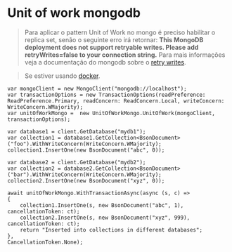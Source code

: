 # Unit of work mongodb

> Para aplicar o pattern Unit of Work no mongo é preciso habilitar o replica set, senão o seguinte erro irá retornar:
> **This MongoDB deployment does not support retryable writes. Please add retryWrites=false to your connection string.**
> Para mais informações veja a documentação do mongodb sobre o [retry writes](https://docs.mongodb.com/manual/core/retryable-writes/).

> Se estiver usando [docker](https://github.com/docker-library/mongo/issues/55).

    var mongoClient = new MongoClient("mongodb://localhost");
    var transactionOptions = new TransactionOptions(readPreference: ReadPreference.Primary, readConcern: ReadConcern.Local, writeConcern: WriteConcern.WMajority);
    var unitOfWorkMongo =  new UnitOfWorkMongo.UnitOfWork(mongoClient, transactionOptions); 
    
    var database1 = client.GetDatabase("mydb1");
    var collection1 = database1.GetCollection<BsonDocument>("foo").WithWriteConcern(WriteConcern.WMajority);
    collection1.InsertOne(new BsonDocument("abc", 0));
    
    var database2 = client.GetDatabase("mydb2");
    var collection2 = database2.GetCollection<BsonDocument>("bar").WithWriteConcern(WriteConcern.WMajority);
    collection2.InsertOne(new BsonDocument("xyz", 0));
    
    await unitOfWorkMongo.WithTransactionAsync(async (s, c) =>
    {
    	collection1.InsertOne(s, new BsonDocument("abc", 1), cancellationToken: ct);
    	collection2.InsertOne(s, new BsonDocument("xyz", 999), cancellationToken: ct);
    	return "Inserted into collections in different databases";
    },
    CancellationToken.None);
